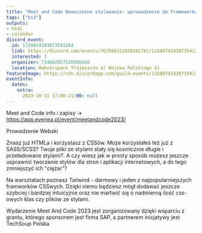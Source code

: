 ```yaml
---
title: "Meet and Code Nowoczesne stylowanie: wprowadzenie do frameworka Tailwind"
tags: ["hs3"]
outputs:
- html
- calendar
discord_event:
  id: 1158874193073541264
  link: https://discord.com/events/762566311930101761/1158874193073541264
  interested: 1
  organizer: 734802957530300416
  location: Hakcerspace Trójmiasto al Wojska Polskiego 41
featureImage: https://cdn.discordapp.com/guild-events/1158874193073541264/078279f3c7cdd9ca493d9ed6da537c71.png?size=1024
eventInfo:
  dates:
    extra:
      2023-10-31 17:00-21:00: null
---
```

Meet and Code 
info i zapisy -> https://app.evenea.pl/event/meetandcode2023/

Prowadzenie Webski

Znasz już HTMLa i korzystasz z CSSów. Może korzystałeś też już z SASS/SCSS? Twoje pliki ze stylami stały się kosmicznie długie i przeładowane stylami?. A czy wiesz jak w prosty sposób możesz jeszcze usprawnić tworzenie stylów dla stron i aplikacji internetowych, a do tego zmniejszyć ich "ciężar"?

Na warsztatach poznasz Tailwind - darmowy i jeden z najpopularniejszych framworków CSSwych. Dzięki niemu będziesz mógł dodawać jeszcze szybciej i bardziej intuicyjnie oraz nie martwić się o nadmierną ilość css-owych klas czy plików ze stylami.



Wydarzenie Meet And Code 2023 jest zorganizowany dzięki wsparciu z grantu, którego sponsorem jest firma SAP, a partnerem inicjatywy jest TechSoup Polska
